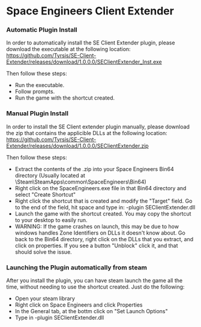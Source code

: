 # Space Engineers Client Extender

### Automatic Plugin Install

In order to automatically install the SE Client Extender plugin, please download the executable at the following location: https://github.com/Tyrsis/SE-Client-Extender/releases/download/1.0.0.0/SEClientExtender_Inst.exe

Then follow these steps:

* Run the executable.
* Follow prompts. 
* Run the game with the shortcut created.

### Manual Plugin Install


In order to install the SE Client extender plugin manually, please download the zip that contains the applicible DLLs at the following location: https://github.com/Tyrsis/SE-Client-Extender/releases/download/1.0.0.0/SEClientExtender.zip

Then follow these steps:

* Extract the contents of the .zip into your Space Engineers Bin64 directory (Usually located at \Steam\SteamApps\common\SpaceEngineers\Bin64)
* Right click on the SpaceEngineers.exe file in that Bin64 directory and select "Create Shortcut"
* Right click the shortcut that is created and modify the "Target" field.  Go to the end of the field, hit space and type in: -plugin SEClientExtender.dll
* Launch the game with the shortcut created.  You may copy the shortcut to your desktop to easily run.
* WARNING: If the game crashes on launch, this may be due to how windows handles Zone Identifiers on DLLs it doesn't know about.  Go back to the Bin64 directory, right click on the DLLs that you extract, and click on properties.  If you see a button "Unblock" click it, and that should solve the issue.

### Launching the Plugin automatically from steam

After you install the plugin, you can have steam launch the game all the time, without needing to use the shortcut created.  Just do the following:

* Open your steam library
* Right click on Space Engineers and click Properties
* In the General tab, at the bottm click on "Set Launch Options"
* Type in -plugin SEClientExtender.dll
